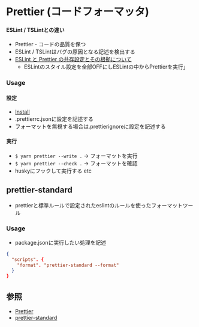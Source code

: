 # Prettier (コードフォーマッタ)
#### ESLint / TSLintとの違い
- Prettier - コードの品質を保つ
- ESLint / TSLintはバグの原因となる記述を検出する
- [ESLint と Prettier の共存設定とその根拠について](https://blog.ojisan.io/eslint-prettier)
  - ESLintのスタイル設定を全部OFFにしESLintの中からPrettierを実行」

### Usage
#### 設定
- [Install](https://prettier.io/docs/en/install.html)
- .prettierrc.jsonに設定を記述する
- フォーマットを無視する場合は.prettierignoreに設定を記述する

#### 実行
- `$ yarn prettier --write .` -> フォーマットを実行
- `$ yarn prettier --check .` -> フォーマットを確認
- huskyにフックして実行する etc

## prettier-standard
- prettierと標準ルールで設定されたeslintのルールを使ったフォーマットツール

### Usage
- package.jsonに実行したい処理を記述

```json
{
  "scripts". {
    "format". "prettier-standard --format"
  }
}
```

## 参照
- [Prettier](https://prettier.io/)
- [prettier-standard](https://github.com/sheerun/prettier-standard)
